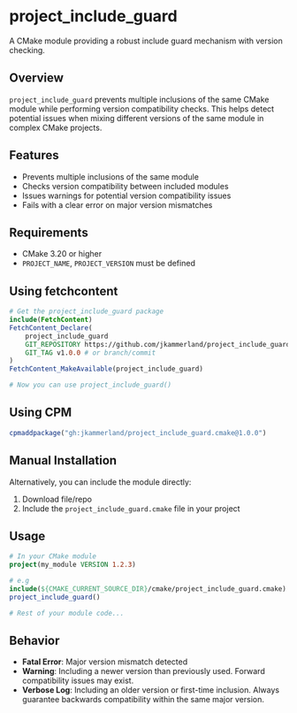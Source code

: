 # project_include_guard

A CMake module providing a robust include guard mechanism with version checking.

## Overview

`project_include_guard` prevents multiple inclusions of the same CMake module while performing version compatibility checks. This helps detect potential issues when mixing different versions of the same module in complex CMake projects.

## Features

- Prevents multiple inclusions of the same module
- Checks version compatibility between included modules
- Issues warnings for potential version compatibility issues
- Fails with a clear error on major version mismatches

## Requirements

- CMake 3.20 or higher
- `PROJECT_NAME`, `PROJECT_VERSION` must be defined

## Using fetchcontent

```cmake
# Get the project_include_guard package
include(FetchContent)
FetchContent_Declare(
    project_include_guard
    GIT_REPOSITORY https://github.com/jkammerland/project_include_guard.cmake.git
    GIT_TAG v1.0.0 # or branch/commit
)
FetchContent_MakeAvailable(project_include_guard)

# Now you can use project_include_guard()
```

## Using CPM

```cmake
cpmaddpackage("gh:jkammerland/project_include_guard.cmake@1.0.0")
```

## Manual Installation

Alternatively, you can include the module directly:

1. Download file/repo
2. Include the `project_include_guard.cmake` file in your project

## Usage

```cmake
# In your CMake module
project(my_module VERSION 1.2.3)

# e.g
include(${CMAKE_CURRENT_SOURCE_DIR}/cmake/project_include_guard.cmake)
project_include_guard()

# Rest of your module code...
```

## Behavior

- **Fatal Error**: Major version mismatch detected
- **Warning**: Including a newer version than previously used. Forward compatibility issues may exist.
- **Verbose Log**: Including an older version or first-time inclusion. Always guarantee backwards compatibility within the same major version.
